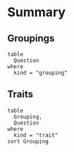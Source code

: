 # Summary

## Groupings

```dataview
table
  Question
where
  kind = "grouping"
```


## Traits

```dataview
table
  Grouping,
  Question
where
  kind = "trait"
sort Grouping
```
